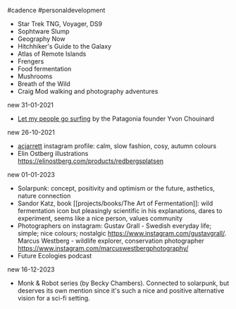 #cadence #personaldevelopment 
- Star Trek TNG, Voyager, DS9
- Sophtware Slump
- Geography Now
- Hitchhiker's Guide to the Galaxy
- Atlas of Remote Islands
- Frengers
- Food fermentation
- Mushrooms
- Breath of the Wild
- Craig Mod walking and photography adventures


new 31-01-2021
- [Let my people go surfing](projects/books/Let%20my%20people%20go%20surfing.md) by the Patagonia founder Yvon Chouinard

new 26-10-2021
- [acjarrett](https://www.instagram.com/acjarrett/) instagram profile: calm, slow fashion, cosy, autumn colours
- Elin Ostberg illustrations https://elinostberg.com/products/redbergsplatsen

new 01-01-2023
- Solarpunk: concept, positivity and optimism or the future, asthetics, nature connection
- Sandor Katz, book [[projects/books/The Art of Fermentation]]: wild fermentation icon but pleasingly scientific in his explanations, dares to experiment, seems like a nice person, values community
- Photographers on instagram: Gustav Grall - Swedish everyday life; simple; nice colours; nostalgic https://www.instagram.com/gustavgrall/. Marcus Westberg - wildlife explorer, conservation photographer https://www.instagram.com/marcuswestbergphotography/
- Future Ecologies podcast

new 16-12-2023
- Monk & Robot series (by Becky Chambers). Connected to solarpunk, but deserves its own mention since it's such a nice and positive alternative vision for a sci-fi setting. 